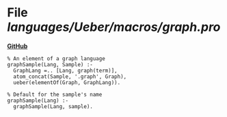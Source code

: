 # File _languages/Ueber/macros/graph.pro_
**[GitHub](https://github.com/softlang/yas/blob/master/languages/Ueber/macros/graph.pro)**
```
% An element of a graph language
graphSample(Lang, Sample) :-
  GraphLang =.. [Lang, graph(term)],
  atom_concat(Sample, '.graph', Graph),
  ueber(elementOf(Graph, GraphLang)).

% Default for the sample's name
graphSample(Lang) :-
  graphSample(Lang, sample).
```
